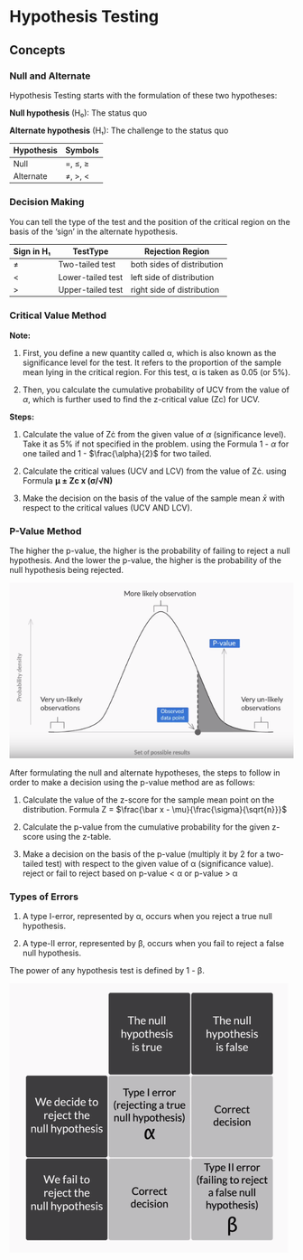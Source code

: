 # Hypothesis Testing

## Concepts

### Null and Alternate

Hypothesis Testing starts with the formulation of these two hypotheses:

**Null hypothesis** (H₀): The status quo

**Alternate hypothesis** (H₁): The challenge to the status quo

| Hypothesis | Symbols |
| ---------- | ------- |
| Null       | =, ≤, ≥ |
| Alternate  | ≠, >, < |

### Decision Making

You can tell the type of the test and the position of the critical region on the basis of the ‘sign’ in the alternate hypothesis.

| Sign in H₁ | TestType          | Rejection Region           |
| ---------- | ----------------- | -------------------------- |
| ≠          | Two-tailed test   | both sides of distribution |
| <          | Lower-tailed test | left side of distribution  |
| >          | Upper-tailed test | right side of distribution |

### Critical Value Method

**Note:**

1. First, you define a new quantity called α, which is also known as the significance level for the test. It refers to the proportion of the sample mean lying in the critical region. For this test, α is taken as 0.05 (or 5%).

2. Then, you calculate the cumulative probability of UCV from the value of $\alpha$, which is further used to find the z-critical value (Zc) for UCV.

**Steps:**

1. Calculate the value of Zċ from the given value of $\alpha$ (significance level). Take it as 5% if not specified in the problem.
   using the Formula 1 - $\alpha$ for one tailed and 1 - $\frac{\alpha}{2}$ for two tailed.

2. Calculate the critical values (UCV and LCV) from the value of Zċ.
   using Formula **μ ± Zc x (σ/​√N​)**

3. Make the decision on the basis of the value of the sample mean ${\bar{x}}$ with respect to the critical values (UCV AND LCV).

### P-Value Method

The higher the p-value, the higher is the probability of failing to reject a null hypothesis. And the lower the p-value, the higher is the probability of the null hypothesis being rejected.

![alt text](./images/pvalue.png)

After formulating the null and alternate hypotheses, the steps to follow in order to make a decision using the p-value method are as follows:

1. Calculate the value of the z-score for the sample mean point on the distribution.
   Formula
   Z = $\frac{\bar x - \mu}{\frac{\sigma}{\sqrt{n}}}$

2. Calculate the p-value from the cumulative probability for the given z-score using the z-table.

3. Make a decision on the basis of the p-value (multiply it by 2 for a two-tailed test) with respect to the given value of α (significance value).
   reject or fail to reject based on p-value < α or p-value > α

### Types of Errors

1. A type I-error, represented by α, occurs when you reject a true null hypothesis.

2. A type-II error, represented by β, occurs when you fail to reject a false null hypothesis.

The power of any hypothesis test is defined by 1 - β.

![alt text](./images/typeOfError.png)
